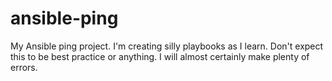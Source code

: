 # ansible-ping
My Ansible ping project. I'm creating silly playbooks as I learn. Don't expect this to be best practice or anything. I will almost certainly make plenty of errors.
